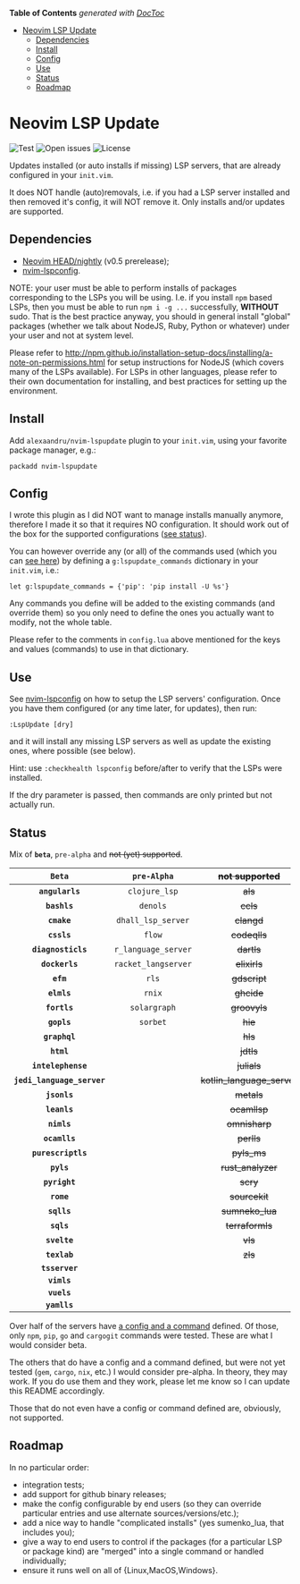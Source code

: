 <!-- START doctoc generated TOC please keep comment here to allow auto update -->
<!-- DON'T EDIT THIS SECTION, INSTEAD RE-RUN doctoc TO UPDATE -->
**Table of Contents**  *generated with [DocToc](https://github.com/thlorenz/doctoc)*

- [Neovim LSP Update](#neovim-lsp-update)
  - [Dependencies](#dependencies)
  - [Install](#install)
  - [Config](#config)
  - [Use](#use)
  - [Status](#status)
  - [Roadmap](#roadmap)

<!-- END doctoc generated TOC please keep comment here to allow auto update -->

# Neovim LSP Update

![Test](https://github.com/alexaandru/nvim-lspupdate/workflows/Test/badge.svg)
![Open issues](https://img.shields.io/github/issues/alexaandru/nvim-lspupdate.svg)
![License](https://img.shields.io/badge/License-MIT-blue.svg)

Updates installed (or auto installs if missing) LSP servers, that are already
configured in your `init.vim`.

It does NOT handle (auto)removals, i.e. if you had a LSP
server installed and then removed it's config, it will NOT
remove it. Only installs and/or updates are supported.

## Dependencies

- [Neovim HEAD/nightly](https://github.com/neovim/neovim/releases/tag/nightly) (v0.5 prerelease);
- [nvim-lspconfig](https://github.com/neovim/nvim-lspconfig).

NOTE: your user must be able to perform installs of packages corresponding to the LSPs
you will be using. I.e. if you install `npm` based LSPs, then you must be able to
run `npm i -g ...` successfully, **WITHOUT** sudo. That is the best practice anyway,
you should in general install "global" packages (whether we talk about NodeJS, Ruby,
Python or whatever) under your user and not at system level.

Please refer to http://npm.github.io/installation-setup-docs/installing/a-note-on-permissions.html
for setup instructions for NodeJS (which covers many of the LSPs available). For
LSPs in other languages, please refer to their own documentation for installing,
and best practices for setting up the environment.

## Install

Add `alexaandru/nvim-lspupdate` plugin to your `init.vim`, using your favorite
package manager, e.g.:

```
packadd nvim-lspupdate
```

## Config

I wrote this plugin as I did NOT want to manage installs manually anymore,
therefore I made it so that it requires NO configuration. It should work
out of the box for the supported configurations ([see status](#status)).

You can however override any (or all) of the commands used (which you can
[see here](lua/lspupdate/config.lua#L85)) by defining a `g:lspupdate_commands`
dictionary in your `init.vim`, i.e.:

```VimL
let g:lspupdate_commands = {'pip': 'pip install -U %s'}
```

Any commands you define will be added to the existing commands (and override
them) so you only need to define the ones you actually want to modify, not the
whole table.

Please refer to the comments in `config.lua` above mentioned for the keys
and values (commands) to use in that dictionary.

## Use

See [nvim-lspconfig](https://github.com/neovim/nvim-lspconfig#quickstart) on
how to setup the LSP servers' configuration. Once you have them configured
(or any time later, for updates), then run:

```
:LspUpdate [dry]
```

and it will install any missing LSP servers as well as update the existing ones,
where possible (see below).

Hint: use `:checkhealth lspconfig` before/after to verify that the LSPs were
installed.

If the dry parameter is passed, then commands are only printed but not actually run.

## Status

Mix of **`beta`**, `pre-alpha` and <s>not (yet) supported</s>.

|**`Beta`**|`pre-Alpha`|<s>not supported</s>|
|:-:|:-:|:-:|
|**`angularls`**            |`clojure_lsp`       |<s>als</s>|
|**`bashls`**               |`denols`            |<s>ccls</s>|
|**`cmake`**                |`dhall_lsp_server`  |<s>clangd</s>|
|**`cssls`**                |`flow`              |<s>codeqlls</s>|
|**`diagnosticls`**         |`r_language_server` |<s>dartls</s>|
|**`dockerls`**             |`racket_langserver` |<s>elixirls</s>|
|**`efm`**                  |`rls`               |<s>gdscript</s>|
|**`elmls`**                |`rnix`              |<s>ghcide</s>|
|**`fortls`**               |`solargraph`        |<s>groovyls</s>|
|**`gopls`**                |`sorbet`            |<s>hie</s>|
|**`graphql`**              |                    |<s>hls</s>|
|**`html`**                 |                    |<s>jdtls</s>|
|**`intelephense`**         |                    |<s>julials</s>|
|**`jedi_language_server`** |                    |<s>kotlin_language_server</s>|
|**`jsonls`**               |                    |<s>metals</s>|
|**`leanls`**               |                    |<s>ocamllsp</s>|
|**`nimls`**                |                    |<s>omnisharp</s>|
|**`ocamlls`**              |                    |<s>perlls</s>|
|**`purescriptls`**         |                    |<s>pyls_ms</s>|
|**`pyls`**                 |                    |<s>rust_analyzer</s>|
|**`pyright`**              |                    |<s>scry</s>|
|**`rome`**                 |                    |<s>sourcekit</s>|
|**`sqlls`**                |                    |<s>sumneko_lua</s>|
|**`sqls`**                 |                    |<s>terraformls</s>|
|**`svelte`**               |                    |<s>vls</s>|
|**`texlab`**               |                    |<s>zls</s>                   |
|**`tsserver`**             |
|**`vimls`**                |
|**`vuels`**                |
|**`yamlls`**               |

Over half of the servers have [a config and a command](lua/lspupdate/config.lua)
defined. Of those, only `npm`, `pip`, `go` and `cargogit` commands were
tested. These are what I would consider beta.

The others that do have a config and a command defined, but were not yet
tested (`gem`, `cargo`, `nix`, etc.) I would consider pre-alpha. In theory,
they may work. If you do use them and they work, please let me know so I
can update this README accordingly.

Those that do not even have a config or command defined are, obviously,
not supported.

## Roadmap

In no particular order:

- integration tests;
- add support for github binary releases;
- make the config configurable by end users (so they can override
  particular entries and use alternate sources/versions/etc.);
- add a nice way to handle "complicated installs" (yes sumenko_lua,
  that includes you);
- give a way to end users to control if the packages (for a
  particular LSP or package kind) are "merged" into a single
  command or handled individually;
- ensure it runs well on all of {Linux,MacOS,Windows}.

